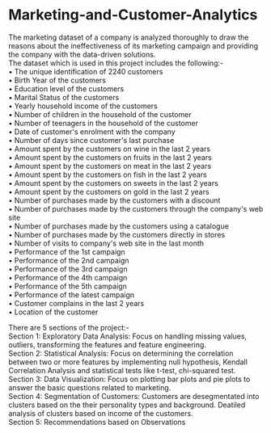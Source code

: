 # Marketing-and-Customer-Analytics
The marketing dataset of a company is analyzed thoroughly to draw the reasons about the ineffectiveness of its marketing campaign and providing the company with the data-driven solutions.  
The dataset which is used in this project includes the following:-  
•	The unique identification of 2240 customers  
•	Birth Year of the customers  
•	Education level of the customers  
•	Marital Status of the customers  
•	Yearly household income of the customers  
•	Number of children in the household of the customer  
•	Number of teenagers in the household of the customer  
•	Date of customer's enrolment with the company  
•	Number of days since customer's last purchase  
•	Amount spent by the customers on wine in the last 2 years  
•	Amount spent by the customers on fruits in the last 2 years  
•	Amount spent by the customers on meat in the last 2 years  
•	Amount spent by the customers on fish in the last 2 years  
•	Amount spent by the customers on sweets in the last 2 years  
•	Amount spent by the customers on gold in the last 2 years  
•	Number of purchases made by the customers with a discount  
•	Number of purchases made by the customers through the company's web site  
•	Number of purchases made by the customers using a catalogue  
•	Number of purchases made by the customers directly in stores  
•	Number of visits to company's web site in the last month  
•	Performance of the 1st campaign  
•	Performance of the 2nd campaign  
•	Performance of the 3rd campaign  
•	Performance of the 4th campaign  
•	Performance of the 5th campaign  
•	Performance of the latest campaign  
•	Customer complains in the last 2 years  
•	Location of the customer  
  
There are 5 sections of the project:-  
Section 1: Exploratory Data Analysis:
	   Focus on handling missing values, outliers, transforming the features and feature engineering.  
Section 2: Statistical Analysis:
	   Focus on determining the correlation between two or more features by implementing null hypothesis, Kendall Correlation Analysis and statistical tests like t-test, chi-squared test.  
Section 3: Data Visualization:
	   Focus on plotting bar plots and pie plots to answer the basic questions related to marketing.  
Section 4: Segmentation of Customers:
	   Customers are desegmentated into clusters based on the their personality types and background. Deatiled analysis of clusters based on income of the customers.  
Section 5: Recommendations based on Observations
